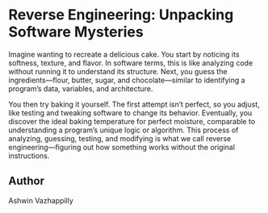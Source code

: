 <!-- BEGIN TITLE -->
# Reverse Engineering: Unpacking Software Mysteries
<!-- END TITLE -->

<!-- BEGIN BODY -->
Imagine wanting to recreate a delicious cake. You start by noticing its softness, texture, and flavor. In software terms, this is like analyzing code without running it to understand its structure. Next, you guess the ingredients—flour, butter, sugar, and chocolate—similar to identifying a program’s data, variables, and architecture.

You then try baking it yourself. The first attempt isn’t perfect, so you adjust, like testing and tweaking software to change its behavior. Eventually, you discover the ideal baking temperature for perfect moisture, comparable to understanding a program’s unique logic or algorithm. This process of analyzing, guessing, testing, and modifying is what we call reverse engineering—figuring out how something works without the original instructions.
<!-- END BODY -->

## Author
<!-- BEGIN AUTHOR -->
Ashwin Vazhappilly
<!-- END AUTHOR -->